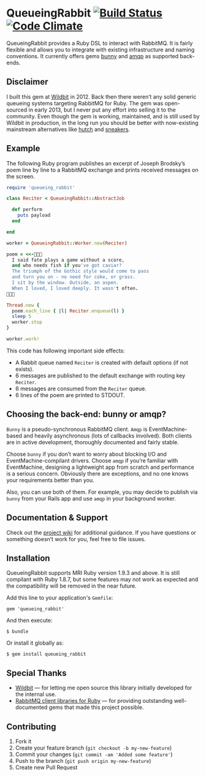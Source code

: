 # QueueingRabbit [![Build Status](https://travis-ci.org/temochka/queueing_rabbit.png?branch=master)](https://travis-ci.org/temochka/queueing_rabbit) [![Code Climate](https://codeclimate.com/github/temochka/queueing_rabbit.png)](https://codeclimate.com/github/temochka/queueing_rabbit)

QueueingRabbit provides a Ruby DSL to interact with RabbitMQ. It is fairly flexible and allows you to integrate with existing infrastructure and naming conventions. It currently offers gems [bunny](https://github.com/ruby-amqp/bunny) and [amqp](https://github.com/ruby-amqp/amqp) as supported back-ends.

## Disclaimer

I built this gem at [Wildbit](http://wildbit.com) in 2012. Back then there weren’t any solid generic queueing systems targeting RabbitMQ for Ruby. The gem was open-sourced in early 2013, but I never put any effort into selling it to the community. Even though the gem is working, maintained, and is still used by Wildbit in production, in the long run you should be better with now-existing mainstream alternatives like [hutch](https://github.com/gocardless/hutch) and [sneakers](https://github.com/jondot/sneakers).

## Example

The following Ruby program publishes an excerpt of Joseph Brodsky’s poem line by line to a RabbitMQ exchange and prints received messages on the screen.

``` ruby
require 'queueing_rabbit'

class Reciter < QueueingRabbit::AbstractJob

  def perform
    puts payload
  end

end

worker = QueueingRabbit::Worker.new(Reciter)

poem = <<-
  I said fate plays a game without a score,
  and who needs fish if you've got caviar?
  The triumph of the Gothic style would come to pass
  and turn you on - no need for coke, or grass.
  I sit by the window. Outside, an aspen.
  When I loved, I loved deeply. It wasn't often.


Thread.new {
  poem.each_line { |l| Reciter.enqueue(l) }
  sleep 5
  worker.stop
}

worker.work!
```

This code has following important side effects:

* A Rabbit queue named `Reciter` is created with default options (if not exists).
* 6 messages are published to the default exchange with routing key `Reciter`.
* 6 messages are consumed from the `Reciter` queue.
* 6 lines of the poem are printed to STDOUT.

## Choosing the back-end: bunny or amqp?

`Bunny` is a pseudo-synchronous RabbitMQ client. `Amqp` is EventMachine-based and heavily asynchronous (lots of callbacks involved). Both clients are in active development, thoroughly documented and fairly stable.

Choose `bunny` if you don’t want to worry about blocking I/O and EventMachine-compilant drivers. Choose `amqp` if you’re familiar with EventMachine, designing a lightweight app from scratch and performance is a serious concern. Obviously there are exceptions, and no one knows your requirements better than you.

Also, you can use both of them. For example, you may decide to publish via `bunny` from your Rails app and use `amqp` in your background worker.

## Documentation & Support

Check out the [project wiki](https://github.com/temochka/queueing_rabbit/wiki) for additional guidance. If you have questions or something doesn’t work for you, feel free to file issues.

## Installation

QueueingRabbit supports MRI Ruby version 1.9.3 and above. It is still compilant with Ruby 1.8.7, but some features may not work as expected and the compatibility will be removed in the near future.

Add this line to your application's `Gemfile`:

    gem 'queueing_rabbit'

And then execute:

    $ bundle

Or install it globally as:

    $ gem install queueing_rabbit


## Special Thanks

* [Wildbit](http://wildbit.com) — for letting me open source this library initially developed for the internal use.
* [RabbitMQ client libraries for Ruby](https://github.com/ruby-amqp) — for providing outstanding well-documented gems that made this project possible.

## Contributing

1. Fork it
2. Create your feature branch (`git checkout -b my-new-feature`)
3. Commit your changes (`git commit -am 'Added some feature'`)
4. Push to the branch (`git push origin my-new-feature`)
5. Create new Pull Request
